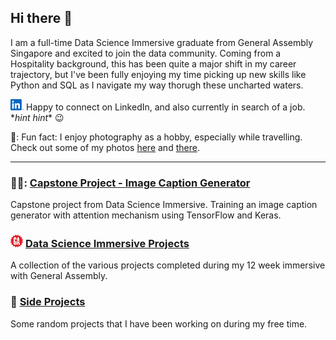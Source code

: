 ## Hi there 👋

I am a full-time Data Science Immersive graduate from General Assembly Singapore and excited to join the data community. Coming from a Hospitality background, this has been quite a major shift in my career trajectory, but I've been fully enjoying my time picking up new skills like Python and SQL as I navigate my way thorugh these uncharted waters.

<a href="https://www.linkedin.com/in/shawn-sing/" target="_blank" rel="noopener noreferrer"><img src="./linkedin_original.svg" alt="LinkedIn Logo" height="18"/></a> Happy to connect on LinkedIn, and also currently in search of a job. \**hint hint*\* :wink:

📸: Fun fact: I enjoy photography as a hobby, especially while travelling. Check out some of my photos [here](https://eeshawn.tumblr.com) and [there](https://www.flickr.com/photos/ee_shawn/).

---

### 🏄‍♂️: [Capstone Project - Image Caption Generator](https://github.com/eeshawn11/DSI-Capstone)
Capstone project from Data Science Immersive. Training an image caption generator with attention mechanism using TensorFlow and Keras.

### <img src="./general-assembly-space-academy.png" alt="General Assemly Logo" height="20"> [Data Science Immersive Projects](https://github.com/eeshawn11/DSI33-Shawn)
A collection of the various projects completed during my 12 week immersive with General Assembly.

### :roller_coaster: [Side Projects](https://github.com/eeshawn11/DSI33-Shawn/tree/main/Side_Projects)
Some random projects that I have been working on during my free time.


<!--
**eeshawn11/eeshawn11** is a ✨ _special_ ✨ repository because its `README.md` (this file) appears on your GitHub profile.

Here are some ideas to get you started:

- 🔭 I’m currently working on ...
- 🌱 I’m currently learning ...
- 👯 I’m looking to collaborate on ...
- 🤔 I’m looking for help with ...
- 💬 Ask me about ...
- 📫 How to reach me: ...
- 😄 Pronouns: ...
- ⚡ Fun fact: ...
-->
